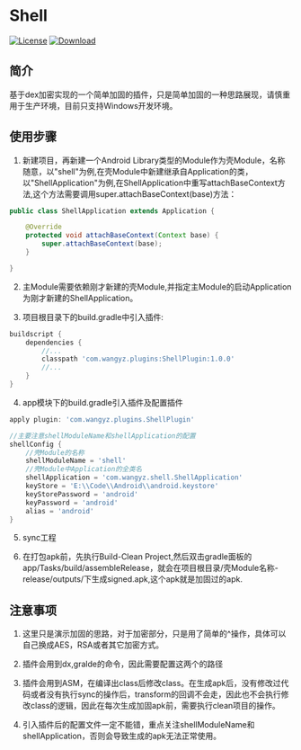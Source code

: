 # Shell

[![License](https://camo.githubusercontent.com/a9d2657f1b6ae12ccbe153dce45bf3c4d6b82aa5/68747470733a2f2f696d672e736869656c64732e696f2f62616467652f4c6963656e73652d4170616368652d2d322e302d627269676874677265656e2e737667)](LICENSE)
[![Download](https://api.bintray.com/packages/milovetingting/maven/ShellPlugin/images/download.svg) ](https://bintray.com/milovetingting/maven/ShellPlugin/_latestVersion)

## 简介

基于dex加密实现的一个简单加固的插件，只是简单加固的一种思路展现，请慎重用于生产环境，目前只支持Windows开发环境。

## 使用步骤

1. 新建项目，再新建一个Android Library类型的Module作为壳Module，名称随意，以"shell"为例,在壳Module中新建继承自Application的类，以"ShellApplication"为例,在ShellApplication中重写attachBaseContext方法,这个方法需要调用super.attachBaseContext(base)方法：

```java
public class ShellApplication extends Application {

    @Override
    protected void attachBaseContext(Context base) {
        super.attachBaseContext(base);
    }

}
```

2. 主Module需要依赖刚才新建的壳Module,并指定主Module的启动Application为刚才新建的ShellApplication。

3. 项目根目录下的build.gradle中引入插件:

```gradle
buildscript {
    dependencies {
        //...
        classpath 'com.wangyz.plugins:ShellPlugin:1.0.0'
        //...
    }
}
```

4. app模块下的build.gradle引入插件及配置插件

```gradle
apply plugin: 'com.wangyz.plugins.ShellPlugin'

//主要注意shellModuleName和shellApplication的配置
shellConfig {
    //壳Module的名称
    shellModuleName = 'shell'
    //壳Module中Application的全类名
    shellApplication = 'com.wangyz.shell.ShellApplication'
    keyStore = 'E:\\Code\\Android\\android.keystore'
    keyStorePassword = 'android'
    keyPassword = 'android'
    alias = 'android'
}
```

5. sync工程

6. 在打包apk前，先执行Build-Clean Project,然后双击gradle面板的app/Tasks/build/assembleRelease，就会在项目根目录/壳Module名称-release/outputs/下生成signed.apk,这个apk就是加固过的apk.

## 注意事项

1. 这里只是演示加固的思路，对于加密部分，只是用了简单的^操作，具体可以自己换成AES，RSA或者其它加密方式。

2. 插件会用到dx,gralde的命令，因此需要配置这两个的路径

3. 插件会用到ASM，在编译出class后修改class。在生成apk后，没有修改过代码或者没有执行sync的操作后，transform的回调不会走，因此也不会执行修改class的逻辑，因此在每次生成加固apk前，需要执行clean项目的操作。

4. 引入插件后的配置文件一定不能错，重点关注shellModuleName和shellApplication，否则会导致生成的apk无法正常使用。
